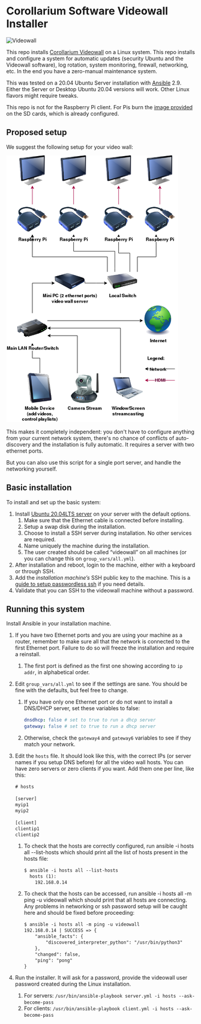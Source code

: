 # Corollarium Software Videowall Installer

![Videowall](https://softwarevideowall.com/images/videowall-xpta-2.jpg)

This repo installs [Corollarium Videowall](https://softwarevideowall.com) on a Linux system. This repo installs and configure a system for automatic updates (security Ubuntu and the Videowall software), log rotation, system monitoring, firewall, networking, etc. In the end you have a zero-manual maintenance system.

This was tested on a 20.04 Ubuntu Server installation with [Ansible](https://ansible.com) 2.9. Either the Server or Desktop Ubuntu 20.04 versions will work. Other Linux flavors might require tweaks.

This repo is not for the Raspberry Pi client. For Pis burn the [image provided](https://softwarevideowall.com) on the SD cards, which is already configured.

## Proposed setup

We suggest the following setup for your video wall:

![Network](./SoftwareVideowall-MiniPC-gateway.png)

This makes it completely independent: you don't have to configure anything from your current network system, there's no chance of conflicts of auto-discovery and the installation is fully automatic. It requires a server with two ethernet ports. 

But you can also use this script for a single port server, and handle the networking yourself.

## Basic installation

To install and set up the basic system:

1. Install [Ubuntu 20.04LTS server](https://ubuntu.com/download/server) on your server with the default options.
   1. Make sure that the Ethernet cable is connected before installing.
   1. Setup a swap disk during the installation.
   1. Choose to install a SSH server during installation. No other services are required.
   1. Name uniquely the machine during the installation.
   1. The user created should be called “videowall” on all machines (or you can change this on `group_vars/all.yml`).
1. After installation and reboot, login to the machine, either with a keyboard or through SSH.
1. Add the *installation machine’s* SSH public key to the machine. This is a [guide to setup passwordless ssh](https://www.tecmint.com/ssh-passwordless-login-using-ssh-keygen-in-5-easy-steps/) if you need details.
1. Validate that you can SSH to the videowall machine without a password.

## Running this system 

Install Ansible in your installation machine. 

1. If you have two Ethernet ports and you are using your machine as a router, remember to make sure all that the network is connected to the first Ethernet port. Failure to do so will freeze the installation and require a reinstall.
   1. The first port is defined as the first one showing according to `ip addr`, in alphabetical order. 
1. Edit `group_vars/all.yml` to see if the settings are sane. You should be fine with the defaults, but feel free to change.
   1. If you have only one Ethernet port or do not want to install a DNS/DHCP server, set these variables to false:
      ```yml
      dnsdhcp: false # set to true to run a dhcp server
      gateway: false # set to true to run a dhcp server
      ```
   1. Otherwise, check the `gateway4` and `gateway6` variables to see if they match your network.
1. Edit the `hosts` file. It should look like this, with the correct IPs (or server names if you setup DNS before) for all the video wall hosts. You can have zero servers or zero clients if you want. Add them one per line, like this:
   ```
   # hosts

   [server]
   myip1
   myip2

   [client]
   clientip1
   clientip2
   ```
   1. To check that the hosts are correctly configured, run ansible -i hosts all --list-hosts which should print all the list of hosts present in the hosts file:
      ```
      $ ansible -i hosts all --list-hosts
        hosts (1):
          192.168.0.14
      ```

   1. To check that the hosts can be accessed, run ansible -i hosts all -m ping -u videowall which should print that all hosts are connecting. Any problems in networking or ssh password setup will be caught here and should be fixed before proceeding:

      ```
      $ ansible -i hosts all -m ping -u videowall
      192.168.0.14 | SUCCESS => {
          "ansible_facts": {
              "discovered_interpreter_python": "/usr/bin/python3"
          },
          "changed": false,
          "ping": "pong"
      }
      ```

1. Run the installer. It will ask for a password, provide the videowall user password created during the Linux installation.
   1. For servers: `/usr/bin/ansible-playbook server.yml -i hosts --ask-become-pass`
   1. For clients: `/usr/bin/ansible-playbook client.yml -i hosts --ask-become-pass`


